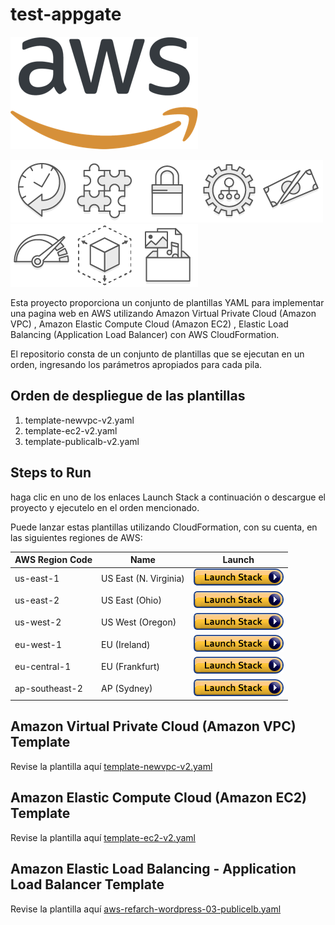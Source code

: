 # test-appgate
![](images/AWS_logo_PMS_300x180.png)

![](images/100x100_benefit_available.png)![](images/100x100_benefit_ingergration.png)![](images/100x100_benefit_ecryption-lock.png)![](images/100x100_benefit_fully-managed.png)![](images/100x100_benefit_lowcost-affordable.png)![](images/100x100_benefit_performance.png)![](images/100x100_benefit_scalable.png)![](images/100x100_benefit_storage.png)

Esta proyecto proporciona un conjunto de plantillas YAML para implementar una pagina web en AWS utilizando Amazon Virtual Private Cloud (Amazon VPC) , Amazon Elastic Compute Cloud (Amazon EC2) , Elastic Load Balancing (Application Load Balancer) con AWS CloudFormation.

El repositorio consta de un conjunto de plantillas que se ejecutan en un orden, ingresando los parámetros apropiados para cada pila.

## Orden de despliegue de las plantillas

1. template-newvpc-v2.yaml
2. template-ec2-v2.yaml
3. template-publicalb-v2.yaml


## Steps to Run

haga clic en uno de los enlaces Launch Stack a continuación o descargue el proyecto y ejecutelo en el orden mencionado.

Puede lanzar estas plantillas utilizando CloudFormation, con su cuenta, en las siguientes regiones de AWS:

| AWS Region Code | Name | Launch |
| --- | --- | --- 
| us-east-1 |US East (N. Virginia)| [![cloudformation-launch-stack](images/cloudformation-launch-stack.png)](https://console.aws.amazon.com/cloudformation/home?region=us-east-1#/stacks/new?stackName=WordPress&templateURL=https://s3.amazonaws.com/aws-refarch/wordpress/latest/templates/aws-refarch-wordpress-master-newvpc.yaml) |
| us-east-2 |US East (Ohio)| [![cloudformation-launch-stack](images/cloudformation-launch-stack.png)](https://console.aws.amazon.com/cloudformation/home?region=us-east-2#/stacks/new?stackName=WordPress&templateURL=https://s3.amazonaws.com/aws-refarch/wordpress/latest/templates/aws-refarch-wordpress-master-newvpc.yaml) |
| us-west-2 |US West (Oregon)| [![cloudformation-launch-stack](images/cloudformation-launch-stack.png)](https://console.aws.amazon.com/cloudformation/home?region=us-west-2#/stacks/new?stackName=WordPress&templateURL=https://s3.amazonaws.com/aws-refarch/wordpress/latest/templates/aws-refarch-wordpress-master-newvpc.yaml) |
| eu-west-1 |EU (Ireland)| [![cloudformation-launch-stack](images/cloudformation-launch-stack.png)](https://console.aws.amazon.com/cloudformation/home?region=eu-west-1#/stacks/new?stackName=WordPress&templateURL=https://s3.amazonaws.com/aws-refarch/wordpress/latest/templates/aws-refarch-wordpress-master-newvpc.yaml) |
| eu-central-1 |EU (Frankfurt)| [![cloudformation-launch-stack](images/cloudformation-launch-stack.png)](https://console.aws.amazon.com/cloudformation/home?region=eu-central-1#/stacks/new?stackName=WordPress&templateURL=https://s3.amazonaws.com/aws-refarch/wordpress/latest/templates/aws-refarch-wordpress-master-newvpc.yaml) |
| ap-southeast-2 |AP (Sydney)| [![cloudformation-launch-stack](images/cloudformation-launch-stack.png)](https://console.aws.amazon.com/cloudformation/home?region=ap-southeast-2#/stacks/new?stackName=WordPress&templateURL=https://s3.amazonaws.com/aws-refarch/wordpress/latest/templates/aws-refarch-wordpress-master-newvpc.yaml) |

## Amazon Virtual Private Cloud (Amazon VPC) Template
Revise la plantilla aquí  [template-newvpc-v2.yaml](templates/template-newvpc-v2.yaml)

## Amazon Elastic Compute Cloud (Amazon EC2) Template
Revise la plantilla aquí  [template-ec2-v2.yaml](templates/template-ec2-v2.yaml)

## Amazon Elastic Load Balancing - Application Load Balancer Template
Revise la plantilla aquí  [aws-refarch-wordpress-03-publicelb.yaml](templates/template-publicalb-v2.yaml)